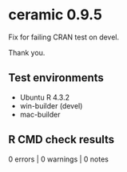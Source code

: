 # ceramic  0.9.5

Fix for failing CRAN test on devel. 

Thank you. 

## Test environments

* Ubuntu R 4.3.2
* win-builder (devel)
* mac-builder

## R CMD check results

0 errors | 0 warnings | 0 notes


